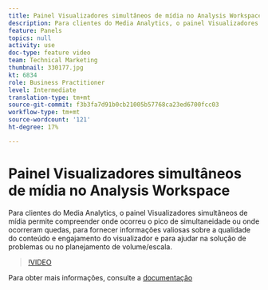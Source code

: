 ```yaml
---
title: Painel Visualizadores simultâneos de mídia no Analysis Workspace
description: Para clientes do Media Analytics, o painel Visualizadores simultâneos de mídia permite compreender onde ocorreu o pico de simultaneidade ou onde ocorreram quedas, para fornecer informações valiosas sobre a qualidade do conteúdo e engajamento do visualizador e para ajudar na solução de problemas ou no planejamento de volume/escala.
feature: Panels
topics: null
activity: use
doc-type: feature video
team: Technical Marketing
thumbnail: 330177.jpg
kt: 6834
role: Business Practitioner
level: Intermediate
translation-type: tm+mt
source-git-commit: f3b3fa7d91b0cb21005b57768ca23ed6700fcc03
workflow-type: tm+mt
source-wordcount: '121'
ht-degree: 17%

---
```



# Painel Visualizadores simultâneos de mídia no Analysis Workspace

Para clientes do Media Analytics, o painel Visualizadores simultâneos de mídia permite compreender onde ocorreu o pico de simultaneidade ou onde ocorreram quedas, para fornecer informações valiosas sobre a qualidade do conteúdo e engajamento do visualizador e para ajudar na solução de problemas ou no planejamento de volume/escala.

>[!VIDEO](https://video.tv.adobe.com/v/330177/?quality=12&learn=on)

Para obter mais informações, consulte a [documentação](https://experienceleague.adobe.com/docs/analytics/analyze/analysis-workspace/panels/media-concurrent-viewers.html?lang=en#analysis-workspace)
